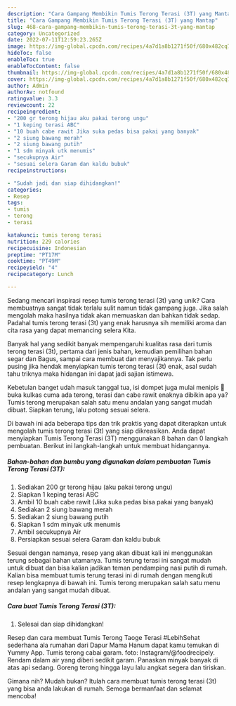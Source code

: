 ```yaml
---
description: "Cara Gampang Membikin Tumis Terong Terasi (3T) yang Mantap"
title: "Cara Gampang Membikin Tumis Terong Terasi (3T) yang Mantap"
slug: 468-cara-gampang-membikin-tumis-terong-terasi-3t-yang-mantap
category: Uncategorized
date: 2022-07-11T12:59:23.265Z
image: https://img-global.cpcdn.com/recipes/4a7d1a8b1271f50f/680x482cq70/tumis-terong-terasi-3t-foto-resep-utama.jpg
hideToc: false
enableToc: true
enableTocContent: false
thumbnail: https://img-global.cpcdn.com/recipes/4a7d1a8b1271f50f/680x482cq70/tumis-terong-terasi-3t-foto-resep-utama.jpg
cover: https://img-global.cpcdn.com/recipes/4a7d1a8b1271f50f/680x482cq70/tumis-terong-terasi-3t-foto-resep-utama.jpg
author: Admin
authorAv: notfound
ratingvalue: 3.3
reviewcount: 22
recipeingredient:
- "200 gr terong hijau aku pakai terong ungu"
- "1 keping terasi ABC"
- "10 buah cabe rawit Jika suka pedas bisa pakai yang banyak"
- "2 siung bawang merah"
- "2 siung bawang putih"
- "1 sdm minyak utk menumis"
- "secukupnya Air"
- "sesuai selera Garam dan kaldu bubuk"
recipeinstructions:

- "Sudah jadi dan siap dihidangkan!"
categories:
- Resep
tags:
- tumis
- terong
- terasi

katakunci: tumis terong terasi 
nutrition: 229 calories
recipecuisine: Indonesian
preptime: "PT17M"
cooktime: "PT49M"
recipeyield: "4"
recipecategory: Lunch

---
```





Sedang mencari inspirasi resep tumis terong terasi (3t) yang unik? Cara membuatnya sangat tidak terlalu sulit namun tidak gampang juga. Jika salah mengolah maka hasilnya tidak akan memuaskan dan bahkan tidak sedap. Padahal tumis terong terasi (3t) yang enak harusnya sih memiliki aroma dan cita rasa yang dapat memancing selera Kita.





Banyak hal yang sedikit banyak mempengaruhi kualitas rasa dari tumis terong terasi (3t), pertama dari jenis bahan, kemudian pemilihan bahan segar dan Bagus, sampai cara membuat dan menyajikannya. Tak perlu pusing jika hendak menyiapkan tumis terong terasi (3t) enak,      asal sudah tahu triknya maka hidangan ini dapat jadi sajian istimewa.














Kebetulan banget udah masuk tanggal tua, isi dompet juga mulai menipis 🤣 buka kulkas cuma ada terong, terasi dan cabe rawit enaknya dibikin apa ya? Tumis terong merupakan salah satu menu andalan yang sangat mudah dibuat. Siapkan terung, lalu potong sesuai selera.






Di bawah ini ada beberapa tips dan trik praktis yang dapat diterapkan untuk mengolah tumis terong terasi (3t) yang siap dikreasikan. Anda dapat menyiapkan Tumis Terong Terasi (3T) menggunakan 8 bahan dan 0 langkah pembuatan. Berikut ini langkah-langkah untuk membuat hidangannya.

<!--inarticleads1-->

##### Bahan-bahan dan bumbu yang digunakan dalam pembuatan Tumis Terong Terasi (3T):

1. Sediakan 200 gr terong hijau (aku pakai terong ungu)
1. Siapkan 1 keping terasi ABC
1. Ambil 10 buah cabe rawit (Jika suka pedas bisa pakai yang banyak)
1. Sediakan 2 siung bawang merah
1. Sediakan 2 siung bawang putih
1. Siapkan 1 sdm minyak utk menumis
1. Ambil secukupnya Air
1. Persiapkan sesuai selera Garam dan kaldu bubuk


Sesuai dengan namanya, resep yang akan dibuat kali ini menggunakan terung sebagai bahan utamanya. Tumis terung terasi ini sangat mudah untuk dibuat dan bisa kalian jadikan teman pendamping nasi putih di rumah. Kalian bisa membuat tumis terung terasi ini di rumah dengan mengikuti resep lengkapnya di bawah ini. Tumis terong merupakan salah satu menu andalan yang sangat mudah dibuat. 

<!--inarticleads2-->

##### Cara buat Tumis Terong Terasi (3T):


1. Selesai dan siap dihidangkan!

Resep dan cara membuat Tumis Terong Taoge Terasi #LebihSehat sederhana ala rumahan dari Dapur Mama Hanum dapat kamu temukan di Yummy App. Tumis terong cabai garam. foto: Instagram/@foodrecipely. Rendam dalam air yang diberi sedikit garam. Panaskan minyak banyak di atas api sedang. Goreng terong hingga layu lalu angkat segera dan tiriskan. 

Gimana nih? Mudah bukan? Itulah cara membuat tumis terong terasi (3t) yang bisa anda lakukan di rumah. Semoga bermanfaat dan selamat mencoba!

